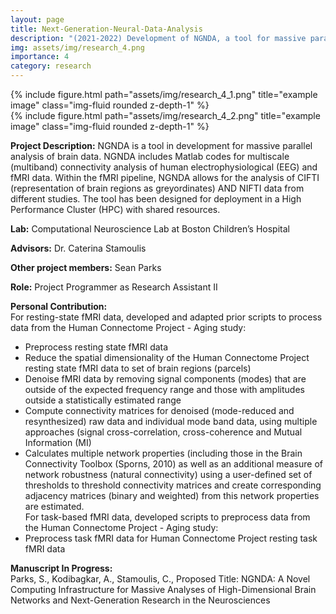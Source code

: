 ```yaml
---
layout: page
title: Next-Generation-Neural-Data-Analysis
description: "(2021-2022) Development of NGNDA, a tool for massive parallel analysis of brain data."
img: assets/img/research_4.png
importance: 4
category: research
---
```


<div class="row">
    <div class="col-sm mt-3 mt-md-0">
        {% include figure.html path="assets/img/research_4_1.png" title="example image" class="img-fluid rounded z-depth-1" %}
    </div>
</div>

<div class="row">
    <div class="col-sm mt-3 mt-md-0">
        {% include figure.html path="assets/img/research_4_2.png" title="example image" class="img-fluid rounded z-depth-1" %}
    </div>
</div>

**Project Description:** NGNDA is a tool in development for massive parallel analysis of brain data. NGNDA includes Matlab codes for multiscale (multiband) connectivity analysis of human electrophysiological (EEG) and fMRI data. Within the fMRI pipeline, NGNDA allows for the analysis of CIFTI (representation of brain regions as greyordinates) AND NIFTI data from different studies. The tool has been designed for deployment in a High Performance Cluster (HPC) with shared resources.

**Lab:** Computational Neuroscience Lab at Boston Children’s Hospital

**Advisors:**  Dr. Caterina Stamoulis

**Other project members:** Sean Parks 

**Role:** Project Programmer as Research Assistant II

**Personal Contribution:**  
For resting-state fMRI data, developed and adapted prior scripts to process data from the Human Connectome Project - Aging study:
- Preprocess resting state fMRI data 
- Reduce the spatial dimensionality of the Human Connectome Project resting state fMRI data to set of brain regions (parcels)
- Denoise fMRI data by removing signal components (modes) that are outside of the expected frequency range and those with amplitudes outside a statistically estimated range
- Compute connectivity matrices for denoised (mode-reduced and resynthesized) raw data and individual mode band data, using multiple approaches (signal cross-correlation, cross-coherence and Mutual Information (MI)
- Calculates multiple network properties (including those in the Brain Connectivity Toolbox (Sporns, 2010) as well as an additional measure of network robustness (natural connectivity) using a user-defined set of thresholds to threshold connectivity matrices and create corresponding adjacency matrices (binary and weighted) from this network properties are estimated.   
 For task-based fMRI data, developed scripts to preprocess data from the Human Connectome Project - Aging study:
- Preprocess task fMRI data for Human Connectome Project resting task fMRI data

**Manuscript In Progress:**  
Parks, S., Kodibagkar, A., Stamoulis, C., Proposed Title: NGNDA: A Novel Computing Infrastructure for Massive Analyses of High-Dimensional Brain Networks and Next-Generation Research in the Neurosciences

